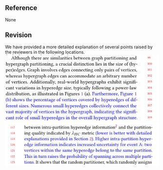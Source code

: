 ## Reference
None

## Revision

We have provided a more detailed explanation of several points raised by the reviewers in the following locations.
![](./pic/Figure1b.png)
![](./pic/emphasize1.png)